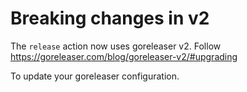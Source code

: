 # Breaking changes in v2

The `release` action now uses goreleaser v2. Follow https://goreleaser.com/blog/goreleaser-v2/#upgrading

To update your goreleaser configuration.
